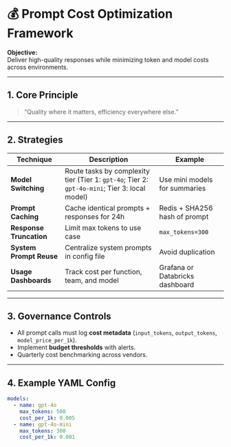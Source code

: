 

# 💰 Prompt Cost Optimization Framework

**Objective:**  
Deliver high-quality responses while minimizing token and model costs across environments.

---

## 1. Core Principle
> “Quality where it matters, efficiency everywhere else.”

---

## 2. Strategies

| Technique | Description | Example |
|------------|-------------|----------|
| **Model Switching** | Route tasks by complexity tier (Tier 1: `gpt-4o`; Tier 2: `gpt-4o-mini`; Tier 3: local model) | Use mini models for summaries |
| **Prompt Caching** | Cache identical prompts + responses for 24h | Redis + SHA256 hash of prompt |
| **Response Truncation** | Limit max tokens to use case | `max_tokens=300` |
| **System Prompt Reuse** | Centralize system prompts in config file | Avoid duplication |
| **Usage Dashboards** | Track cost per function, team, and model | Grafana or Databricks dashboard |

---

## 3. Governance Controls
- All prompt calls must log **cost metadata** (`input_tokens`, `output_tokens`, `model_price_per_1k`).  
- Implement **budget thresholds** with alerts.  
- Quarterly cost benchmarking across vendors.

---

## 4. Example YAML Config
```yaml
models:
  - name: gpt-4o
    max_tokens: 500
    cost_per_1k: 0.005
  - name: gpt-4o-mini
    max_tokens: 300
    cost_per_1k: 0.001
